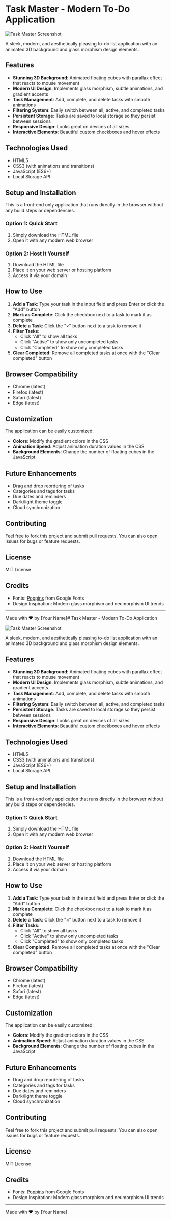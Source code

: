 # Task Master - Modern To-Do Application

![Task Master Screenshot](/api/placeholder/800/400)

A sleek, modern, and aesthetically pleasing to-do list application with an animated 3D background and glass morphism design elements.

## Features

- **Stunning 3D Background**: Animated floating cubes with parallax effect that reacts to mouse movement
- **Modern UI Design**: Implements glass morphism, subtle animations, and gradient accents
- **Task Management**: Add, complete, and delete tasks with smooth animations
- **Filtering System**: Easily switch between all, active, and completed tasks
- **Persistent Storage**: Tasks are saved to local storage so they persist between sessions
- **Responsive Design**: Looks great on devices of all sizes
- **Interactive Elements**: Beautiful custom checkboxes and hover effects

## Technologies Used

- HTML5
- CSS3 (with animations and transitions)
- JavaScript (ES6+)
- Local Storage API

## Setup and Installation

This is a front-end only application that runs directly in the browser without any build steps or dependencies.

### Option 1: Quick Start

1. Simply download the HTML file
2. Open it with any modern web browser

### Option 2: Host It Yourself

1. Download the HTML file
2. Place it on your web server or hosting platform
3. Access it via your domain

## How to Use

1. **Add a Task**: Type your task in the input field and press Enter or click the "Add" button
2. **Mark as Complete**: Click the checkbox next to a task to mark it as complete
3. **Delete a Task**: Click the "×" button next to a task to remove it
4. **Filter Tasks**:
   - Click "All" to show all tasks
   - Click "Active" to show only uncompleted tasks
   - Click "Completed" to show only completed tasks
5. **Clear Completed**: Remove all completed tasks at once with the "Clear completed" button

## Browser Compatibility

- Chrome (latest)
- Firefox (latest)
- Safari (latest)
- Edge (latest)

## Customization

The application can be easily customized:

- **Colors**: Modify the gradient colors in the CSS
- **Animation Speed**: Adjust animation duration values in the CSS
- **Background Elements**: Change the number of floating cubes in the JavaScript

## Future Enhancements

- Drag and drop reordering of tasks
- Categories and tags for tasks
- Due dates and reminders
- Dark/light theme toggle
- Cloud synchronization

## Contributing

Feel free to fork this project and submit pull requests. You can also open issues for bugs or feature requests.

## License

MIT License

## Credits

- Fonts: [Poppins](https://fonts.google.com/specimen/Poppins) from Google Fonts
- Design Inspiration: Modern glass morphism and neumorphism UI trends

---

Made with ❤️ by [Your Name]# Task Master - Modern To-Do Application

![Task Master Screenshot](/api/placeholder/800/400)

A sleek, modern, and aesthetically pleasing to-do list application with an animated 3D background and glass morphism design elements.

## Features

- **Stunning 3D Background**: Animated floating cubes with parallax effect that reacts to mouse movement
- **Modern UI Design**: Implements glass morphism, subtle animations, and gradient accents
- **Task Management**: Add, complete, and delete tasks with smooth animations
- **Filtering System**: Easily switch between all, active, and completed tasks
- **Persistent Storage**: Tasks are saved to local storage so they persist between sessions
- **Responsive Design**: Looks great on devices of all sizes
- **Interactive Elements**: Beautiful custom checkboxes and hover effects

## Technologies Used

- HTML5
- CSS3 (with animations and transitions)
- JavaScript (ES6+)
- Local Storage API

## Setup and Installation

This is a front-end only application that runs directly in the browser without any build steps or dependencies.

### Option 1: Quick Start

1. Simply download the HTML file
2. Open it with any modern web browser

### Option 2: Host It Yourself

1. Download the HTML file
2. Place it on your web server or hosting platform
3. Access it via your domain

## How to Use

1. **Add a Task**: Type your task in the input field and press Enter or click the "Add" button
2. **Mark as Complete**: Click the checkbox next to a task to mark it as complete
3. **Delete a Task**: Click the "×" button next to a task to remove it
4. **Filter Tasks**:
   - Click "All" to show all tasks
   - Click "Active" to show only uncompleted tasks
   - Click "Completed" to show only completed tasks
5. **Clear Completed**: Remove all completed tasks at once with the "Clear completed" button

## Browser Compatibility

- Chrome (latest)
- Firefox (latest)
- Safari (latest)
- Edge (latest)

## Customization

The application can be easily customized:

- **Colors**: Modify the gradient colors in the CSS
- **Animation Speed**: Adjust animation duration values in the CSS
- **Background Elements**: Change the number of floating cubes in the JavaScript

## Future Enhancements

- Drag and drop reordering of tasks
- Categories and tags for tasks
- Due dates and reminders
- Dark/light theme toggle
- Cloud synchronization

## Contributing

Feel free to fork this project and submit pull requests. You can also open issues for bugs or feature requests.

## License

MIT License

## Credits

- Fonts: [Poppins](https://fonts.google.com/specimen/Poppins) from Google Fonts
- Design Inspiration: Modern glass morphism and neumorphism UI trends

---

Made with ❤️ by [Your Name]
